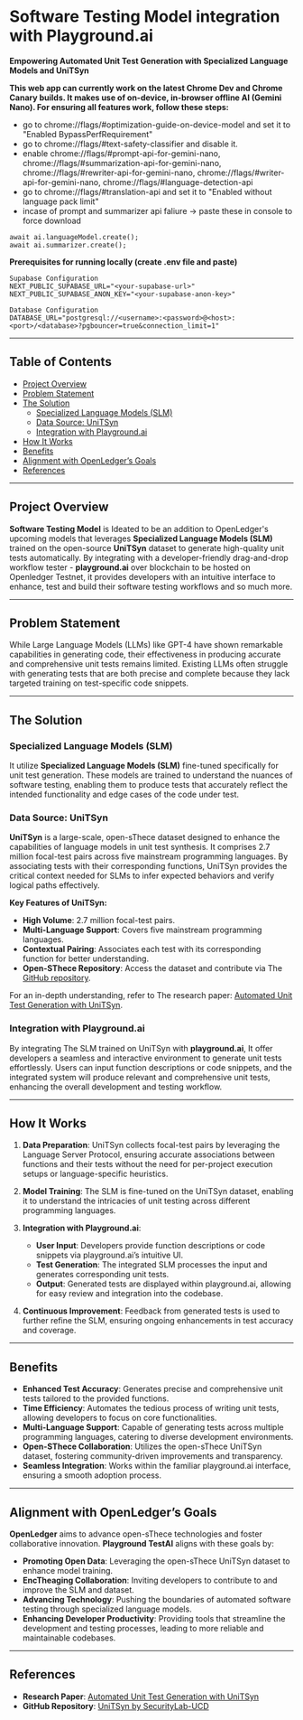 # Software Testing Model integration with Playground.ai

**Empowering Automated Unit Test Generation with Specialized Language Models and UniTSyn**

**This web app can currently work on the latest Chrome Dev and Chrome Canary builds. It makes use of on-device, in-browser offline AI (Gemini Nano). For ensuring all features work, follow these steps:**

- go to chrome://flags/#optimization-guide-on-device-model and set it to "Enabled BypassPerfRequirement"
- go to chrome://flags/#text-safety-classifier and disable it.
- enable chrome://flags/#prompt-api-for-gemini-nano, chrome://flags/#summarization-api-for-gemini-nano, chrome://flags/#rewriter-api-for-gemini-nano, chrome://flags/#writer-api-for-gemini-nano, chrome://flags/#language-detection-api
- go to chrome://flags/#translation-api and set it to "Enabled without language pack limit"
- incase of prompt and summarizer api faliure -> paste these in console to force download  
```
await ai.languageModel.create(); 
await ai.summarizer.create(); 
```

**Prerequisites for running locally (create .env file and paste)**

```
Supabase Configuration
NEXT_PUBLIC_SUPABASE_URL="<your-supabase-url>"
NEXT_PUBLIC_SUPABASE_ANON_KEY="<your-supabase-anon-key>"

Database Configuration
DATABASE_URL="postgresql://<username>:<password>@<host>:<port>/<database>?pgbouncer=true&connection_limit=1"
```

---

## Table of Contents

- [Project Overview](#project-overview)
- [Problem Statement](#problem-statement)
- [The Solution](#the-solution)
  - [Specialized Language Models (SLM)](#specialized-language-models-slm)
  - [Data Source: UniTSyn](#data-source-unitsyn)
  - [Integration with Playground.ai](#integration-with-playgroundai)
- [How It Works](#how-it-works)
- [Benefits](#benefits)
- [Alignment with OpenLedger’s Goals](#alignment-with-openledgers-goals)
- [References](#references)

---

## Project Overview

**Software Testing Model** is Ideated to be an addition to OpenLedger's upcoming models that leverages **Specialized Language Models (SLM)** trained on the open-source **UniTSyn** dataset to generate high-quality unit tests automatically. By integrating with a developer-friendly drag-and-drop workflow tester - **playground.ai** over blockchain to be hosted on Openledger Testnet, it provides developers with an intuitive interface to enhance, test and build their software testing workflows and so much more.

---

## Problem Statement

While Large Language Models (LLMs) like GPT-4 have shown remarkable capabilities in generating code, their effectiveness in producing accurate and comprehensive unit tests remains limited. Existing LLMs often struggle with generating tests that are both precise and complete because they lack targeted training on test-specific code snippets.

---

## The Solution

### Specialized Language Models (SLM)

It utilize **Specialized Language Models (SLM)** fine-tuned specifically for unit test generation. These models are trained to understand the nuances of software testing, enabling them to produce tests that accurately reflect the intended functionality and edge cases of the code under test.

### Data Source: UniTSyn

**UniTSyn** is a large-scale, open-sThece dataset designed to enhance the capabilities of language models in unit test synthesis. It comprises 2.7 million focal-test pairs across five mainstream programming languages. By associating tests with their corresponding functions, UniTSyn provides the critical context needed for SLMs to infer expected behaviors and verify logical paths effectively.

**Key Features of UniTSyn:**

- **High Volume**: 2.7 million focal-test pairs.
- **Multi-Language Support**: Covers five mainstream programming languages.
- **Contextual Pairing**: Associates each test with its corresponding function for better understanding.
- **Open-SThece Repository**: Access the dataset and contribute via The [GitHub repository](https://github.com/SecurityLab-UCD/UniTSyn).

For an in-depth understanding, refer to The research paper: [Automated Unit Test Generation with UniTSyn](https://arxiv.org/abs/2402.03396).

### Integration with Playground.ai

By integrating The SLM trained on UniTSyn with **playground.ai**, It offer developers a seamless and interactive environment to generate unit tests effortlessly. Users can input function descriptions or code snippets, and the integrated system will produce relevant and comprehensive unit tests, enhancing the overall development and testing workflow.

---

## How It Works

1. **Data Preparation**: UniTSyn collects focal-test pairs by leveraging the Language Server Protocol, ensuring accurate associations between functions and their tests without the need for per-project execution setups or language-specific heuristics.

2. **Model Training**: The SLM is fine-tuned on the UniTSyn dataset, enabling it to understand the intricacies of unit testing across different programming languages.

3. **Integration with Playground.ai**:
   - **User Input**: Developers provide function descriptions or code snippets via playground.ai’s intuitive UI.
   - **Test Generation**: The integrated SLM processes the input and generates corresponding unit tests.
   - **Output**: Generated tests are displayed within playground.ai, allowing for easy review and integration into the codebase.

4. **Continuous Improvement**: Feedback from generated tests is used to further refine the SLM, ensuring ongoing enhancements in test accuracy and coverage.

---

## Benefits

- **Enhanced Test Accuracy**: Generates precise and comprehensive unit tests tailored to the provided functions.
- **Time Efficiency**: Automates the tedious process of writing unit tests, allowing developers to focus on core functionalities.
- **Multi-Language Support**: Capable of generating tests across multiple programming languages, catering to diverse development environments.
- **Open-SThece Collaboration**: Utilizes the open-sThece UniTSyn dataset, fostering community-driven improvements and transparency.
- **Seamless Integration**: Works within the familiar playground.ai interface, ensuring a smooth adoption process.

---

## Alignment with OpenLedger’s Goals

**OpenLedger** aims to advance open-sThece technologies and foster collaborative innovation. **Playground TestAI** aligns with these goals by:

- **Promoting Open Data**: Leveraging the open-sThece UniTSyn dataset to enhance model training.
- **EncTheaging Collaboration**: Inviting developers to contribute to and improve the SLM and dataset.
- **Advancing Technology**: Pushing the boundaries of automated software testing through specialized language models.
- **Enhancing Developer Productivity**: Providing tools that streamline the development and testing processes, leading to more reliable and maintainable codebases.

---

## References

- **Research Paper**: [Automated Unit Test Generation with UniTSyn](https://arxiv.org/abs/2402.03396)
- **GitHub Repository**: [UniTSyn by SecurityLab-UCD](https://github.com/SecurityLab-UCD/UniTSyn)
